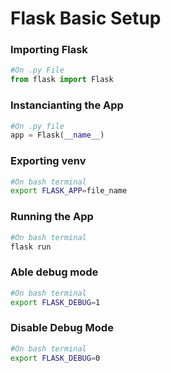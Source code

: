 # Flask Basic Setup

### Importing Flask
```py
#On .py File
from flask import Flask
```

### Instancianting the App
```py
#On .py file
app = Flask(__name__)
```

### Exporting venv
```bash
#On bash terminal
export FLASK_APP=file_name 
```

### Running the App
```bash
#On bash terminal
flask run
```

### Able debug mode
```bash
#On bash terminal
export FLASK_DEBUG=1
```

### Disable Debug Mode
```bash
#On bash terminal
export FLASK_DEBUG=0
```
